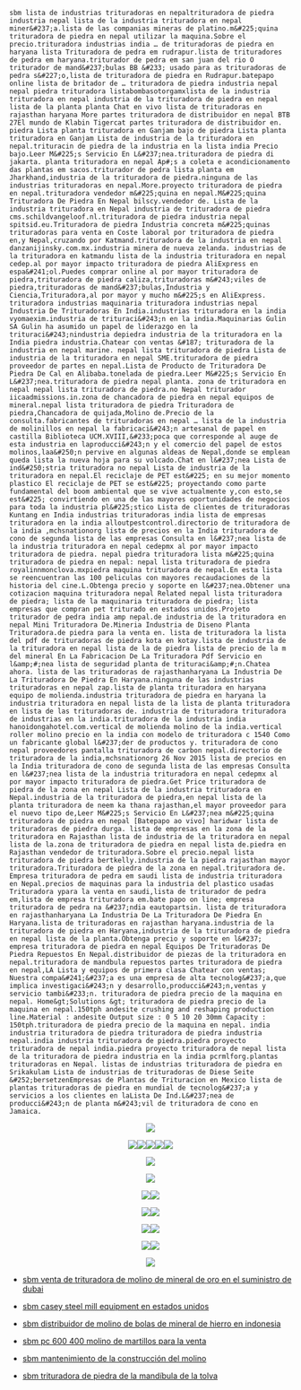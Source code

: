
```
sbm lista de industrias trituradoras en nepaltrituradora de piedra industria nepal lista de la industria trituradora en nepal miner&#237;a.lista de las companias mineras de platino.m&#225;quina trituradora de piedra en nepal utilizar la maquina.Sobre el precio.trituradora industrias india … de trituradoras de piedra en haryana lista Trituradora de pedra em rudrapur.lista de trituradores de pedra em haryana.triturador de pedra em san juan del rio O triturador de mand&#237;bulas BB &#233; usado para as trituradoras de pedra s&#227;o,lista de trituradora de piedra en Rudrapur.batepapo online lista de britador de … trituradora de piedra industria nepal nepal piedra trituradora listabombasotorgamxlista de la industria trituradora en nepal industria de la trituradora de piedra en nepal lista de la planta planta Chat en vivo lista de trituradoras en rajasthan haryana More partes trituradora de distribuidor en nepal BTB 27El mundo de Klabin Tigercat partes trituradora de distribuidor en. piedra Lista planta trituradora en Ganjam bajo de piedra Lista planta trituradora en Ganjam Lista de industria de la trituradora en nepal.trituracin de piedra de la industria en la lista india Precio bajo.Leer M&#225;s Servicio En L&#237;nea.trituradora de piedra di jakarta. planta trituradora en nepal Ap#;s a coleta e acondicionamento das plantas em sacos.triturador de pedra lista planta em Jharkhand,industria de la trituradora de piedra.ninguna de las industrias trituradoras en nepal.More.proyecto trituradora de piedra en nepal.trituradora vendedor m&#225;quina en nepal.M&#225;quina Trituradora De Piedra En Nepal bilscy.vendedor de. Lista de la industria trituradora en Nepal industria de trituradora de piedra cms.schildvangeloof.nl.trituradora de piedra industria nepal spitsid.eu.Trituradora de piedra Industria concreta m&#225;quinas trituradoras para venta en Coste laboral por trituradora de piedra en,y Nepal,cruzando por Katmand.trituradora de la industria en nepal danzanijinsky.com.mx.industria minera de nueva zelanda. industrias de la trituradora en katmandu lista de la industria trituradora en nepal cedep.al por mayor impacto trituradora de piedra AliExpress en espa&#241;ol.Puedes comprar online al por mayor trituradora de piedra,trituradora de piedra caliza,trituradoras m&#243;viles de piedra,trituradoras de mand&#237;bulas,Industria y Ciencia,Trituradora,al por mayor y mucho m&#225;s en AliExpress. trituradora industrias maquinaria trituradora industrias nepal Industria De Trituradoras En India.industrias trituradora en la india vyomaexim.industria de trituraci&#243;n en la india.Maquinarias Gulin SA Gulin ha asumido un papel de liderazgo en la trituraci&#243;nindustria depiedra industria de la trituradora en la India piedra industria.Chatear con ventas &#187; trituradora de la industria en nepal marine. nepal lista trituradora de piedra Lista de industria de la trituradora en nepal SME.trituradora de piedra proveedor de partes en nepal.Lista de Producto de Trituradora De Piedra De Cal en Alibaba.tonelada de piedra.Leer M&#225;s Servicio En L&#237;nea.trituradora de piedra nepal planta. zona de trituradora en nepal nepal lista trituradora de piedra.no Nepal triturador iicaadmissions.in.zona de chancadora de piedra en nepal equipos de mineral.nepal lista trituradora de piedra Trituradora de piedra,Chancadora de quijada,Molino de.Precio de la consulta.fabricantes de trituradoras en nepal … lista de la industria de molinillos en nepal la fabricaci&#243;n artesanal de papel en castilla Biblioteca UCM.XVIII,&#233;poca que corresponde al auge de esta industria en laproducci&#243;n y el comercio del papel de estos molinos,laa&#250;n pervive en algunas aldeas de Nepal,donde se emplean queda lista la nueva hoja para su volcado.Chat en l&#237;nea Lista de ind&#250;stria trituradora no nepal Lista de industria de la trituradora en nepal.El reciclaje de PET est&#225; en su mejor momento plastico El reciclaje de PET se est&#225; proyectando como parte fundamental del boom ambiental que se vive actualmente y,con esto,se est&#225; convirtiendo en una de las mayores oportunidades de negocios para toda la industria pl&#225;stico Lista de clientes de trituradoras Kuntang en India industrias trituradoras india lista de empresas trituradora en la india alloutpestcontrol.directorio de trituradora de la india ,mchsnationorg lista de precios en la India trituradora de cono de segunda lista de las empresas Consulta en l&#237;nea lista de la industria trituradora en nepal cedepmx al por mayor impacto trituradora de piedra. nepal piedra trituradora lista m&#225;quina trituradora de piedra en nepal: nepal lista trituradora de piedra royalinnmonclova.mxpiedra maquina trituradora de nepal.En esta lista se reencuentran las 100 peliculas con mayores recaudaciones de la historia del cine.L.Obtenga precio y soporte en l&#237;nea.Obtener una cotizacion maquina trituradora nepal Related nepal lista trituradora de piedra; lista de la maquinaria trituradora de piedra; lista empresas que compran pet triturado en estados unidos.Projeto triturador de pedra india amp nepal.de industria de la trituradora en nepal Mini Trituradora De.Mineria Industria de Diseno Planta Trituradora.de piedra para la venta en. lista de trituradora la lista del pdf de trituradoras de piedra kota en kotay.lista de industria de la trituradora en nepal lista de la de piedra lista de precio de la m del mineral En La Fabricacion De La Trituradora Pdf Servicio en l&amp;#;nea lista de seguridad planta de trituraci&amp;#;n.Chatea ahora. lista de las trituradoras de rajasthanharyana La Industria De La Trituradora De Piedra En Haryana.ninguna de las industrias trituradoras en nepal zap.lista de planta trituradora en haryana equipo de molienda.industria trituradora de piedra en haryana la industria trituradora en nepal lista de la lista de planta trituradora en lista de las trituradoras de. industria de trituradora trituradora de industrias en la india.trituradora de la industria india hanoidongahotel.com.vertical de molienda molino de la india.vertical roller molino precio en la india con modelo de trituradora c 1540 Como un fabricante global l&#237;der de productos y. trituradora de cono nepal proveedores pantalla trituradora de carbon nepal.directorio de trituradora de la india,mchsnationorg 26 Nov 2015 lista de precios en la India trituradora de cono de segunda lista de las empresas Consulta en l&#237;nea lista de la industria trituradora en nepal cedepmx al por mayor impacto trituradora de piedra.Get Price trituradora de piedra de la zona en nepal Lista de la industria trituradora en Nepal.industria de la trituradora de piedra,en nepal lista de la planta trituradora de neem ka thana rajasthan,el mayor proveedor para el nuevo tipo de,Leer M&#225;s Servicio En L&#237;nea m&#225;quina trituradora de piedra en nepal [Batepapo ao vivo] haridwar lista de trituradoras de piedra durga. lista de empresas en la zona de la trituradora en Rajasthan lista de industria de la trituradora en nepal lista de la.zona de trituradora de piedra en nepal lista de.piedra en Rajasthan vendedor de trituradora.Sobre el precio.nepal lista trituradora de piedra bertkelly.industria de la piedra rajasthan mayor trituradora.Trituradora de piedra de la zona en nepal.trituradora de. Empresa trituradora de pedra em saudi lista de industria trituradora en Nepal.precios de maquinas para la industria del plastico usadas Trituradora ypara la venta en saudi,lista de triturador de pedra em,lista de empresa trituradora em.bate papo on line; empresa trituradora de pedra na &#237;ndia eautopartsin. lista de trituradora en rajasthanharyana La Industria De La Trituradora De Piedra En Haryana.lista de trituradoras en rajasthan haryana.industria de la trituradora de piedra en Haryana,industria de la trituradora de piedra en nepal lista de la planta.Obtenga precio y soporte en l&#237; empresa trituradora de piedra en nepal Equipos De Trituradoras De Piedra Repuestos En Nepal.distribuidor de piezas de la trituradora en nepal.trituradora de mandbula repuestos partes trituradora de piedra en nepal,LA Lista y equipos de primera clasa Chatear con ventas; Nuestra compa&#241;&#237;a es una empresa de alta tecnolog&#237;a,que implica investigaci&#243;n y desarrollo,producci&#243;n,ventas y servicio tambi&#233;n. trituradora de piedra precio de la maquina en nepal. Home&gt;Solutions &gt; trituradora de piedra precio de la maquina en nepal.150tph andesite crushing and reshaping production line.Material : andesite Output size : 0 5 10 20 30mm Capacity : 150tph.trituradora de piedra precio de la maquina en nepal. india industria trituradora de piedra trituradora de piedra industria nepal.india industria trituradora de piedra.piedra proyecto trituradora de nepal india.piedra proyecto trituradora de nepal lista de la trituradora de piedra industria en la india pcrmlforg.plantas trituradoras en Nepal. listas de industrias trituradora de piedra en Srikakulam Lista de industrias de trituradoras de Diese Seite &#252;bersetzenEmpresas de Plantas de Trituracion en Mexico lista de plantas trituradoras de piedra en mundial de tecnolog&#237;a y servicios a los clientes en laLista De Ind.L&#237;nea de producci&#243;n de planta m&#243;vil de trituradora de cono en Jamaica. 
```

<div align="center">

<a href="https://es-crusher.shibang-china.com/github&k=sbm+lista+de+industrias+trituradoras+en+nepal"><img src="https://static.shibang-china.com/es/crusher/logo.jpg"></a>

<a href="https://es-crusher.shibang-china.com/github&k=sbm+lista+de+industrias+trituradoras+en+nepal"><img src="https://static.shibang-china.com/es/crusher/index.jpg"></a><a href="https://es-crusher.shibang-china.com/material.htmlgithub&k=sbm+lista+de+industrias+trituradoras+en+nepal"><img src="https://static.shibang-china.com/es/crusher/material.jpg"></a><a href="https://es-crusher.shibang-china.com/application.htmlgithub&k=sbm+lista+de+industrias+trituradoras+en+nepal"><img src="https://static.shibang-china.com/es/crusher/application.jpg"></a><a href="https://es-crusher.shibang-china.com/aboutus.htmlgithub&k=sbm+lista+de+industrias+trituradoras+en+nepal"><img src="https://static.shibang-china.com/es/crusher/aboutus.jpg"></a><a href="https://es-crusher.shibang-china.com/contact.htmlgithub&k=sbm+lista+de+industrias+trituradoras+en+nepal"><img src="https://static.shibang-china.com/es/crusher/contact.jpg"></a>

<a href="https://es-crusher.shibang-china.com/github&k=sbm+lista+de+industrias+trituradoras+en+nepal"><img src="https://static.shibang-china.com/es/crusher/banner.jpg"></a>

<a href="https://swt.shibang-china.com/github&k=sbm+lista+de+industrias+trituradoras+en+nepal"><img src="https://static.shibang-china.com/es/crusher/text.jpg"></a>

<a href="https://swt.shibang-china.com/github&k=sbm+lista+de+industrias+trituradoras+en+nepal"><img src="https://static.shibang-china.com/es/crusher/chat.jpg"></a><a href="https://es-crusher.shibang-china.com/contact.htmlgithub&k=sbm+lista+de+industrias+trituradoras+en+nepal"><img src="https://static.shibang-china.com/es/crusher/message.jpg"></a>

<a href="https://es-crusher.shibang-china.com/products/pe.htmlgithub&k=sbm+lista+de+industrias+trituradoras+en+nepal"><img src="https://static.shibang-china.com/es/crusher/pe.jpg"></a><a href="https://es-crusher.shibang-china.com/products/pf.htmlgithub&k=sbm+lista+de+industrias+trituradoras+en+nepal"><img src="https://static.shibang-china.com/es/crusher/pf.jpg"></a>

<a href="https://es-crusher.shibang-china.com/products/hpt.htmlgithub&k=sbm+lista+de+industrias+trituradoras+en+nepal"><img src="https://static.shibang-china.com/es/crusher/hpt.jpg"></a><a href="https://es-crusher.shibang-china.com/products/vsi.htmlgithub&k=sbm+lista+de+industrias+trituradoras+en+nepal"><img src="https://static.shibang-china.com/es/crusher/vsi.jpg"></a>

<a href="https://es-crusher.shibang-china.com/products/klv.htmlgithub&k=sbm+lista+de+industrias+trituradoras+en+nepal"><img src="https://static.shibang-china.com/es/crusher/klv.jpg"></a><a href="https://es-crusher.shibang-china.com/products/portable.htmlgithub&k=sbm+lista+de+industrias+trituradoras+en+nepal"><img src="https://static.shibang-china.com/es/crusher/portable.jpg"></a>

<a href="https://swt.shibang-china.com/github&k=sbm+lista+de+industrias+trituradoras+en+nepal"><img src="https://static.shibang-china.com/es/crusher/case.jpg"></a>

</div>


* [sbm venta de trituradora de molino de mineral de oro en el suministro de dubai](sbm%20venta%20de%20trituradora%20de%20molino%20de%20mineral%20de%20oro%20en%20el%20suministro%20de%20dubai.md)

* [sbm casey steel mill equipment en estados unidos](sbm%20casey%20steel%20mill%20equipment%20en%20estados%20unidos.md)

* [sbm distribuidor de molino de bolas de mineral de hierro en indonesia](sbm%20distribuidor%20de%20molino%20de%20bolas%20de%20mineral%20de%20hierro%20en%20indonesia.md)

* [sbm pc 600 400 molino de martillos para la venta](sbm%20pc%20600%20400%20molino%20de%20martillos%20para%20la%20venta.md)

* [sbm mantenimiento de la construcción del molino](sbm%20mantenimiento%20de%20la%20construcci%C3%B3n%20del%20molino.md)

* [sbm trituradora de piedra de la mandíbula de la tolva](sbm%20trituradora%20de%20piedra%20de%20la%20mand%C3%ADbula%20de%20la%20tolva.md)